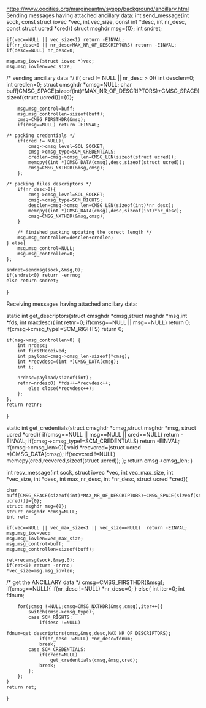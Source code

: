 https://www.oocities.org/margineantm/syspp/background/ancillary.html
Sending messages having attached ancillary data:
int send_message(int sock, const struct iovec *vec, int vec_size, const int *desc, int nr_desc,
		const struct ucred *cred){
	struct msghdr msg={0};
	int sndret;

	if(vec==NULL || vec_size<1) return -EINVAL;
	if(nr_desc<0 || nr_desc>MAX_NR_OF_DESCRIPTORS) return -EINVAL;
	if(desc==NULL) nr_desc=0;

	msg.msg_iov=(struct iovec *)vec;
	msg.msg_iovlen=vec_size;

/* sending ancillary data */
	if( cred != NULL || nr_desc > 0){
		int desclen=0;
		int credlen=0;
		struct cmsghdr *cmsg=NULL;
		char buff[CMSG_SPACE(sizeof(int)*MAX_NR_OF_DESCRIPTORS)+CMSG_SPACE(sizeof(struct ucred))]={0};

		msg.msg_control=buff;
		msg.msg_controllen=sizeof(buff);
		cmsg=CMSG_FIRSTHDR(&msg);
		if(cmsg==NULL) return -EINVAL;

	/* packing credentials */
		if(cred != NULL){
			cmsg->cmsg_level=SOL_SOCKET;
			cmsg->cmsg_type=SCM_CREDENTIALS;
			credlen=cmsg->cmsg_len=CMSG_LEN(sizeof(struct ucred));
			memcpy((int *)CMSG_DATA(cmsg),desc,sizeof(struct ucred));
			cmsg=CMSG_NXTHDR(&msg,cmsg);
		};

	/* packing files descriptors */
		if(nr_desc>0){
			cmsg->cmsg_level=SOL_SOCKET;
			cmsg->cmsg_type=SCM_RIGHTS;
			desclen=cmsg->cmsg_len=CMSG_LEN(sizeof(int)*nr_desc);
			memcpy((int *)CMSG_DATA(cmsg),desc,sizeof(int)*nr_desc);
			cmsg=CMSG_NXTHDR(&msg,cmsg);
		}

		/* finished packing updating the corect length */
		msg.msg_controllen=desclen+credlen;
	} else{
		msg.msg_control=NULL;
		msg.msg_controllen=0;
	};

	sndret=sendmsg(sock,&msg,0);
	if(sndret<0) return -errno;
	else return sndret;
}

       
Receiving messages having attached ancillary data:

static int get_descriptors(struct cmsghdr *cmsg,struct msghdr *msg,int *fds, int maxdesc){
	int retnr=0;
	if(cmsg==NULL || msg==NULL) return 0;
	if(cmsg->cmsg_type!=SCM_RIGHTS) return 0;

	if(msg->msg_controllen>0) {
		int nrdesc;
		int firstReceived;
		int payload=cmsg->cmsg_len-sizeof(*cmsg);
		int *recvdesc=(int *)CMSG_DATA(cmsg);
		int i;

		nrdesc=payload/sizeof(int);
		retnr=nrdesc0) *fds++=*recvdesc++;
			else close(*recvdesc++);
		};
	};
	return retnr;
}

static int get_credentials(struct cmsghdr *cmsg,struct msghdr *msg, struct ucred *cred){
	if(cmsg==NULL || msg==NULL || cred==NULL) return -EINVAL;
	if(cmsg->cmsg_type!=SCM_CREDENTIALS) return -EINVAL;
	if(cmsg->cmsg_len>0){
		void *recvcred=(struct ucred *)CMSG_DATA(cmsg);
		if(recvcred !=NULL)
			memcpy(cred,recvcred,sizeof(struct ucred));
	};
	return cmsg->cmsg_len;
}


int recv_message(int sock, struct iovec *vec, int vec_max_size, int *vec_size,
					int  *desc, int max_nr_desc, int *nr_desc,
					struct ucred *cred){

	char buff[CMSG_SPACE(sizeof(int)*MAX_NR_OF_DESCRIPTORS)+CMSG_SPACE(sizeof(struct ucred))]={0};
	struct msghdr msg={0};
	struct cmsghdr *cmsg=NULL;
	int ret;

	if(vec==NULL || vec_max_size<1 || vec_size==NULL)  return -EINVAL;
	msg.msg_iov=vec;
	msg.msg_iovlen=vec_max_size;
	msg.msg_control=buff;
	msg.msg_controllen=sizeof(buff);

	ret=recvmsg(sock,&msg,0);
	if(ret<0) return -errno;
	*vec_size=msg.msg_iovlen;

/* get the ANCILLARY data */
	cmsg=CMSG_FIRSTHDR(&msg);
	if(cmsg==NULL){
		if(nr_desc !=NULL) *nr_desc=0;
	} else{
		int iter=0;
		int fdnum;

		for(;cmsg !=NULL;cmsg=CMSG_NXTHDR(&msg,cmsg),iter++){
			switch(cmsg->cmsg_type){
			case SCM_RIGHTS:
				if(desc !=NULL)
					fdnum=get_descriptors(cmsg,&msg,desc,MAX_NR_OF_DESCRIPTORS);
				if(nr_desc !=NULL) *nr_desc=fdnum;
				break;
			case SCM_CREDENTIALS:
				if(cred!=NULL)
					get_credentials(cmsg,&msg,cred);
				break;
			};
		};
	}
	return ret;
}
